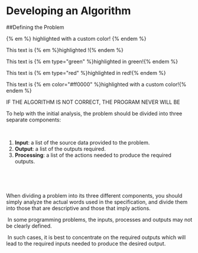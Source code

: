 # Developing an Algorithm

##Defining the Problem

{% em %}
highlighted with a custom color!
{% endem %}

This text is {% em %}highlighted !{% endem %}
 
This text is {% em type="green" %}highlighted in green!{% endem %}
 
This text is {% em type="red" %}highlighted in red!{% endem %}
 
This text is {% em color="#ff0000" %}highlighted with a custom color!{% endem %}


IF THE ALGORITHM IS NOT CORRECT, THE PROGRAM NEVER WILL BE

<p>To help with the initial analysis, the problem should be divided into three separate components:</p>
<p>&nbsp;</p>
<ol>
<li><strong>Input</strong>: a list of the source data provided to the problem.</li>
<li><strong>Output</strong>: a list of the outputs required.</li>
<li><strong>Processing</strong>: a list of the actions needed to produce the required outputs.</li>
</ol>
<p>&nbsp;</p>
<p>&nbsp;</p>
<p>When dividing a problem into its three different components, you should simply analyze the actual words used in the specification, and divide them into those that are descriptive and those that imply actions.&nbsp;</p>
<p>&nbsp;In some programming problems, the inputs, processes and outputs may not be clearly defined.&nbsp;</p>
<p>&nbsp;In such cases, it is best to concentrate on the required outputs which will lead to the required inputs needed to produce the desired output.</p>
<p>&nbsp;The nouns and their associated adjectives will determine the inputs and outputs.</p>
<p>&nbsp;The verbs will determine the processing requirements.</p>
<p>&nbsp;</p>
<p>We recommend a three column format as below:</p>
<p>&nbsp;</p>
<table border="1">
<tbody>
<tr>
<td width="197">
<p>Input</p>
</td>
<td width="197">
<p>Processing</p>
</td>
<td width="197">
<p>Output</p>
</td>
</tr>
<tr>
<td width="197">
<p>&nbsp;</p>
<p>&nbsp;</p>
<p>&nbsp;</p>
<p>&nbsp;</p>
</td>
<td width="197">
<p>&nbsp;</p>
</td>
<td width="197">
<p>&nbsp;</p>
</td>
</tr>
</tbody>
</table>
<p>&nbsp;</p>
<h3>Designing a Solution Algorithm</h3>
<p>Designing a solution algorithm is the most challenging task in the life cycle of a program. &nbsp;Once the problem has been properly defined, you usually begin with a rough sketch of the steps required to solve the problem.&nbsp;The first attempt at designing a particular algorithm usually does not result in a finished product.&nbsp;</p>
<p>Pseudocode is useful in this trial-and-error process, since it is relatively easy to add, delete or alter an instruction.&nbsp;Note that the algorithm starts with a meaningful name and ends with an <strong>END</strong> statement.</p>
<p>&nbsp;</p>
<p>&nbsp;</p>
<h3>Checking the Solution Algorithm</h3>
<p>&nbsp;After a solution algorithm has been established, it must be tested for correctness.&nbsp;This step is necessary because most major logic errors occur during the development of the algorithm, and if not detected, these errors can be passed on to the program. &nbsp;Desk checking involves tracing through the logic of the algorithm with some chosen test data.&nbsp;</p>
<p>&nbsp;</p>
<h3>Selecting Test Data</h3>
<p>When selecting test data to desk check an algorithm, you must look at the program specification and choose simple test cases only, <strong>based on the requirements of the specification</strong>, not the algorithm. &nbsp;By doing this, you will still be able to concentrate on <em>what</em> the program is supposed to do, not <em>how.&nbsp;</em></p>
<p>&nbsp;</p>
<h3>Steps in Desk Checking an Algorithm</h3>
<p>By desk checking an algorithm, you are attempting to detect early errors. This process is sometimes called a program walk-through.&nbsp;&nbsp;It is a good idea for someone other than the author of the solution algorithm to design the test data for the program, as they are not influenced by the program logic.&nbsp;Desk checking will eliminate most errors but is not 100% full proof.</p>
<p>&nbsp;</p>
<h3>There are six steps to follow when desk checking an algorithm:</h3>
<ol>
<li>Choose simple input test data cases, two or three</li>
<li>Determine the expected result for each test case before desk checking your algorithm</li>
<li>Make a table of all relevant variables used in the algorithm, variable names at the top of each column</li>
<li>Walk the first test case through the algorithm, line by line, keeping a step-by-step record of the contents of each variable</li>
<li>Repeat the walk-through process for each of the other test cases.</li>
<li>Verify that the expected result from step 2 agrees with the results developed in steps 4 and 5.</li>
</ol>
<p>&nbsp;</p>
<p>If the walk-through results do not agree with the expected results from step 2, revise the algorithm.</p>
<p>&nbsp;</p>